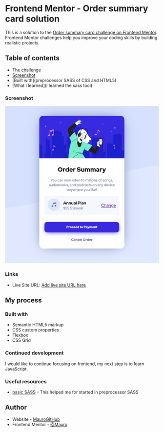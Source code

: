 # Frontend Mentor - Order summary card solution

This is a solution to the [Order summary card challenge on Frontend Mentor](https://www.frontendmentor.io/challenges/order-summary-component-QlPmajDUj). Frontend Mentor challenges help you improve your coding skills by building realistic projects.

## Table of contents

  - [The challenge](https://www.frontendmentor.io/solutions/responsive-summary-card-with-sass-flexbox-and-grid-cUX1yneiO)
  - [Screenshot](./My-Solution.png)
  - [Built with](preprocessor SASS of CSS and HTML5)
  - [What I learned](I learned the sass tool)

### Screenshot

![](./My-Solution.png)

### Links

- Live Site URL: [Add live site URL here](https://leivamauro.github.io/summary-component/)

## My process

### Built with

- Semantic HTML5 markup
- CSS custom properties
- Flexbox
- CSS Grid

### Continued development

I would like to continue focusing on frontend, my next step is to learn JavaScript.

### Useful resources

- [basic SASS](https://sass-lang.com/guide) - This helped me for started in preprocessor SASS

## Author

- Website - [MauroGitHub](https://github.com/leivamauro)
- Frontend Mentor - [@Mauro](https://www.frontendmentor.io/profile/leivamauro)
